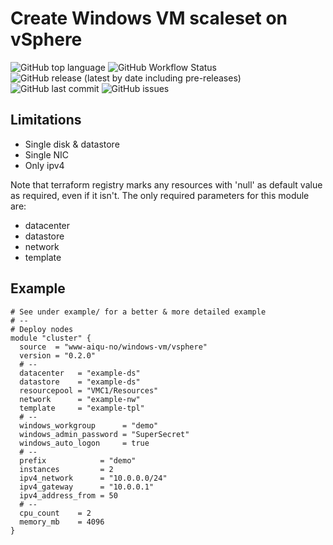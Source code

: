 # Create Windows VM scaleset on vSphere
![GitHub top language](https://img.shields.io/github/languages/top/www-aiqu-no/terraform-vsphere-windows-vm)
![GitHub Workflow Status](https://img.shields.io/github/workflow/status/www-aiqu-no/terraform-vsphere-windows-vm/terraform-validate)
![GitHub release (latest by date including pre-releases)](https://img.shields.io/github/v/release/www-aiqu-no/terraform-vsphere-windows-vm?include_prereleases)
![GitHub last commit](https://img.shields.io/github/last-commit/www-aiqu-no/terraform-vsphere-windows-vm)
![GitHub issues](https://img.shields.io/github/issues/www-aiqu-no/terraform-vsphere-windows-vm)

## Limitations
- Single disk & datastore
- Single NIC
- Only ipv4

Note that terraform registry marks any resources with 'null' as default value as required, even if it isn't. The only required parameters for this module are:
- datacenter
- datastore
- network
- template

## Example
```hcl
# See under example/ for a better & more detailed example
# --
# Deploy nodes
module "cluster" {
  source  = "www-aiqu-no/windows-vm/vsphere"
  version = "0.2.0"
  # --
  datacenter   = "example-ds"
  datastore    = "example-ds"
  resourcepool = "VMC1/Resources"
  network      = "example-nw"
  template     = "example-tpl"
  # --
  windows_workgroup      = "demo"
  windows_admin_password = "SuperSecret"
  windows_auto_logon     = true
  # --
  prefix            = "demo"
  instances         = 2
  ipv4_network      = "10.0.0.0/24"
  ipv4_gateway      = "10.0.0.1"
  ipv4_address_from = 50
  # --
  cpu_count    = 2
  memory_mb    = 4096
}
```
